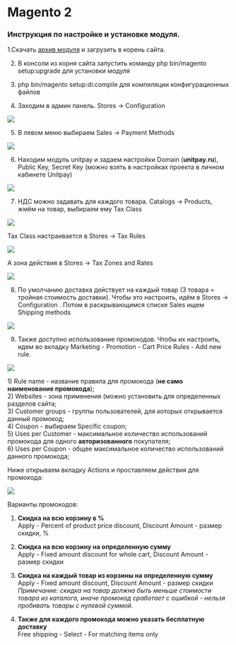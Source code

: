 # Magento 2

### Инструкция по настройке и установке модуля. <a id="instrukciya-po-nastroike-i-ustanovke-modulya"></a>

1.Скачать [архив модуля](https://github.com/unitpay/magento2/archive/main.zip) и загрузить в корень сайта.  


2. В консоли из корня сайта запустить команду php bin/magento setup:upgrade для установки модуля  


3. php bin/magento setup:di:compile для компиляции конфигурационных файлов  


4. Заходим в админ панель. Stores -&gt; Configuration

![](../../.gitbook/assets/image2.png)

5. В левом меню выбираем Sales -&gt; Payment Methods

![](../../.gitbook/assets/image7.png)

6. Находим модуль unitpay и задаем настройки Domain \(**unitpay.ru**\), Public Key, Secret Key \(можно взять в настройках проекта в личном кабинете Unitpay\)

![](../../.gitbook/assets/image6.png)

7. НДС можно задавать для каждого товара. Catalogs -&gt; Products, жмём на товар, выбираем ему Tax Class

![](../../.gitbook/assets/image1.png)

Tax Class настраивается в Stores -&gt; Tax Rules

![](../../.gitbook/assets/image5%20%281%29.png)

А зона действия в Stores -&gt; Tax Zones and Rates

![](../../.gitbook/assets/image3.png)

8. По умолчанию доставка действует на каждый товар \(3 товара = тройная стоимость доставки\). Чтобы это настроить, идём в Stores -&gt; Configuration . Потом в раскрывающимся списке Sales ищем Shipping methods

![](../../.gitbook/assets/image4%20%281%29.png)

9. Также доступно использование промокодов. Чтобы их настроить, идем во вкладку Marketing - Promotion - Cart Price Rules - Add new rule.

![](../../.gitbook/assets/image%20%2864%29.png)

1\) Rule name - название правила для промокода \(**не само наименование промокода**\);  
2\) Websites - зона применения \(можно установить для определенных разделов сайта;  
3\) Customer groups - группы пользователей, для которых открывается данный промокод;  
4\) Coupon - выбираем Specific coupon;  
5\) Uses per Customer - максимальное количество использований промокода для одного **авторизованного** покупателя;  
6\) Uses per Coupon - общее максимальное количество использований данного промокода;

Ниже открываем вкладку Actions и проставляем действия для промокода:

![](../../.gitbook/assets/image%20%2862%29.png)

Варианты промокодов:  
  
1. **Cкидка на всю корзину в %**  
Apply - Percent of product price discount, Discount Amount - размер скидки, %

2. **Скидка на всю корзину на определенную сумму**  
Apply - Fixed amount discount for whole cart, Discount Amount - размер скидки

3. **Скидка на каждый товар из корзины на определенную сумму**  
Apply - Fixed amount discount, Discount Amount - размер скидки  
_Примечание: скидка на товар должна быть меньше стоимости товара из каталога, иначе промокод сработает с ошибкой - нельзя пробивать товары с нулевой суммой._

4. **Также для каждого промокода можно указать бесплатную доставку**  
Free shipping - Select - For matching items only

